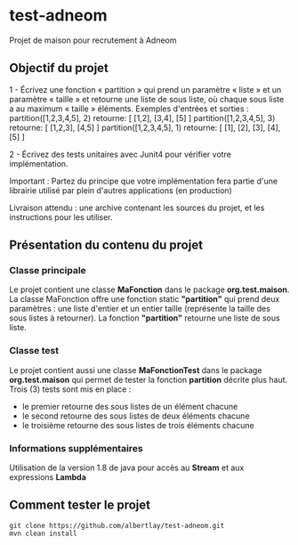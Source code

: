 # test-adneom
Projet de maison pour recrutement à Adneom

## Objectif du projet

1 - Écrivez une fonction « partition » qui prend un paramètre « liste » et un paramètre « taille » et retourne une liste de sous liste, où chaque sous liste a au maximum « taille » éléments.
Exemples d'entrées et sorties :
partition([1,2,3,4,5], 2) retourne: [ [1,2], [3,4], [5] ] 
partition([1,2,3,4,5], 3) retourne: [ [1,2,3], [4,5] ] 
partition([1,2,3,4,5], 1) retourne: [ [1], [2], [3], [4], [5] ] 

 2 - Écrivez des tests unitaires avec Junit4 pour vérifier votre implémentation.

Important : Partez du principe que votre implémentation fera partie d'une librairie utilisé par plein d'autres applications (en production)

Livraison attendu : une archive contenant les sources du projet, et les instructions pour les utiliser.


## Présentation du contenu du projet

### Classe principale
Le projet contient une classe **MaFonction** dans le package **org.test.maison**.
La classe MaFonction offre une fonction static **"partition"** qui prend deux paramètres : une liste d'entier et un entier taille (représente la taille des sous listes à retourner).
La fonction **"partition"** retourne une liste de sous liste.

### Classe test
Le projet contient aussi une classe **MaFonctionTest** dans le package **org.test.maison** qui permet de tester la fonction **partition** décrite plus haut.
Trois (3) tests sont mis en place : 
- le premier retourne des sous listes de un élément chacune
- le second retourne des sous listes de deux éléments chacune
- le troisième retourne des sous listes de trois éléments chacune

### Informations supplémentaires
Utilisation de la version 1.8 de java pour accès au **Stream** et aux expressions **Lambda**

## Comment tester le projet
```
git clone https://github.com/albertlay/test-adneom.git
mvn clean install
```
